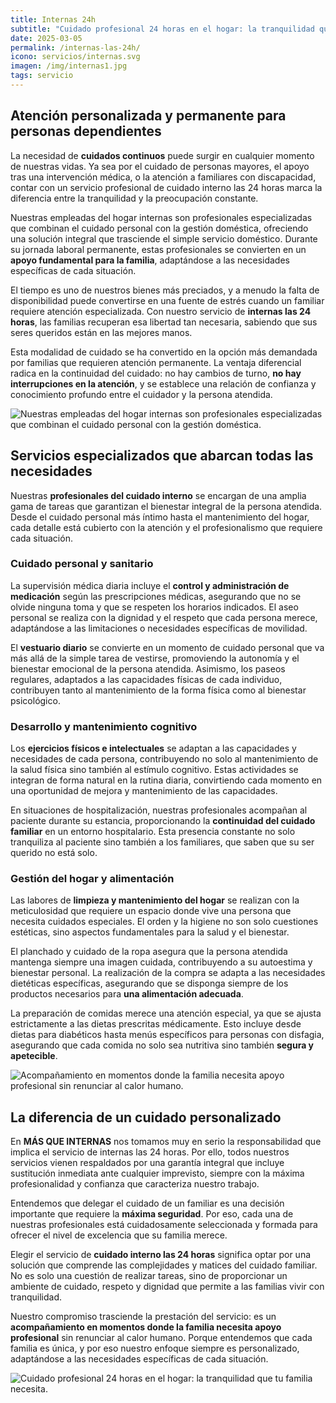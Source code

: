 ```yaml
---
title: Internas 24h
subtitle: "Cuidado profesional 24 horas en el hogar: la tranquilidad que tu familia necesita"
date: 2025-03-05
permalink: /internas-las-24h/
icono: servicios/internas.svg
imagen: /img/internas1.jpg
tags: servicio
---
```


## Atención personalizada y permanente para personas dependientes

La necesidad de **cuidados continuos** puede surgir en cualquier momento de nuestras vidas. Ya sea por el cuidado de personas mayores, el apoyo tras una intervención médica, o la atención a familiares con discapacidad, contar con un servicio profesional de cuidado interno las 24 horas marca la diferencia entre la tranquilidad y la preocupación constante.

Nuestras empleadas del hogar internas son profesionales especializadas que combinan el cuidado personal con la gestión doméstica, ofreciendo una solución integral que trasciende el simple servicio doméstico. Durante su jornada laboral permanente, estas profesionales se convierten en un **apoyo fundamental para la familia**, adaptándose a las necesidades específicas de cada situación.

El tiempo es uno de nuestros bienes más preciados, y a menudo la falta de disponibilidad puede convertirse en una fuente de estrés cuando un familiar requiere atención especializada. Con nuestro servicio de **internas las 24 horas**, las familias recuperan esa libertad tan necesaria, sabiendo que sus seres queridos están en las mejores manos.

Esta modalidad de cuidado se ha convertido en la opción más demandada por familias que requieren atención permanente. La ventaja diferencial radica en la continuidad del cuidado: no hay cambios de turno, **no hay interrupciones en la atención**, y se establece una relación de confianza y conocimiento profundo entre el cuidador y la persona atendida.

![Nuestras empleadas del hogar internas son profesionales especializadas que combinan el cuidado personal con la gestión doméstica.](/img/internas1.jpg)

## Servicios especializados que abarcan todas las necesidades

Nuestras **profesionales del cuidado interno** se encargan de una amplia gama de tareas que garantizan el bienestar integral de la persona atendida. Desde el cuidado personal más íntimo hasta el mantenimiento del hogar, cada detalle está cubierto con la atención y el profesionalismo que requiere cada situación.

### Cuidado personal y sanitario

La supervisión médica diaria incluye el **control y administración de medicación** según las prescripciones médicas, asegurando que no se olvide ninguna toma y que se respeten los horarios indicados. El aseo personal se realiza con la dignidad y el respeto que cada persona merece, adaptándose a las limitaciones o necesidades específicas de movilidad.

El **vestuario diario** se convierte en un momento de cuidado personal que va más allá de la simple tarea de vestirse, promoviendo la autonomía y el bienestar emocional de la persona atendida. Asimismo, los paseos regulares, adaptados a las capacidades físicas de cada individuo, contribuyen tanto al mantenimiento de la forma física como al bienestar psicológico.

### Desarrollo y mantenimiento cognitivo

Los **ejercicios físicos e intelectuales** se adaptan a las capacidades y necesidades de cada persona, contribuyendo no solo al mantenimiento de la salud física sino también al estímulo cognitivo. Estas actividades se integran de forma natural en la rutina diaria, convirtiendo cada momento en una oportunidad de mejora y mantenimiento de las capacidades.

En situaciones de hospitalización, nuestras profesionales acompañan al paciente durante su estancia, proporcionando la **continuidad del cuidado familiar** en un entorno hospitalario. Esta presencia constante no solo tranquiliza al paciente sino también a los familiares, que saben que su ser querido no está solo.

### Gestión del hogar y alimentación

Las labores de **limpieza y mantenimiento del hogar** se realizan con la meticulosidad que requiere un espacio donde vive una persona que necesita cuidados especiales. El orden y la higiene no son solo cuestiones estéticas, sino aspectos fundamentales para la salud y el bienestar.

El planchado y cuidado de la ropa asegura que la persona atendida mantenga siempre una imagen cuidada, contribuyendo a su autoestima y bienestar personal. La realización de la compra se adapta a las necesidades dietéticas específicas, asegurando que se disponga siempre de los productos necesarios para **una alimentación adecuada**.

La preparación de comidas merece una atención especial, ya que se ajusta estrictamente a las dietas prescritas médicamente. Esto incluye desde dietas para diabéticos hasta menús específicos para personas con disfagia, asegurando que cada comida no solo sea nutritiva sino también **segura y apetecible**.

![Acompañamiento en momentos donde la familia necesita apoyo profesional sin renunciar al calor humano.](/img/internas2.jpg)

## La diferencia de un cuidado personalizado

En **MÁS QUE INTERNAS** nos tomamos muy en serio la responsabilidad que implica el servicio de internas las 24 horas. Por ello, todos nuestros servicios vienen respaldados por una garantía integral que incluye sustitución inmediata ante cualquier imprevisto, siempre con la máxima profesionalidad y confianza que caracteriza nuestro trabajo.

Entendemos que delegar el cuidado de un familiar es una decisión importante que requiere la **máxima seguridad**. Por eso, cada una de nuestras profesionales está cuidadosamente seleccionada y formada para ofrecer el nivel de excelencia que su familia merece.

Elegir el servicio de **cuidado interno las 24 horas** significa optar por una solución que comprende las complejidades y matices del cuidado familiar. No es solo una cuestión de realizar tareas, sino de proporcionar un ambiente de cuidado, respeto y dignidad que permite a las familias vivir con tranquilidad.

Nuestro compromiso trasciende la prestación del servicio: es un **acompañamiento en momentos donde la familia necesita apoyo profesional** sin renunciar al calor humano. Porque entendemos que cada familia es única, y por eso nuestro enfoque siempre es personalizado, adaptándose a las necesidades específicas de cada situación.

![Cuidado profesional 24 horas en el hogar: la tranquilidad que tu familia necesita.](/img/internas3.jpg)
